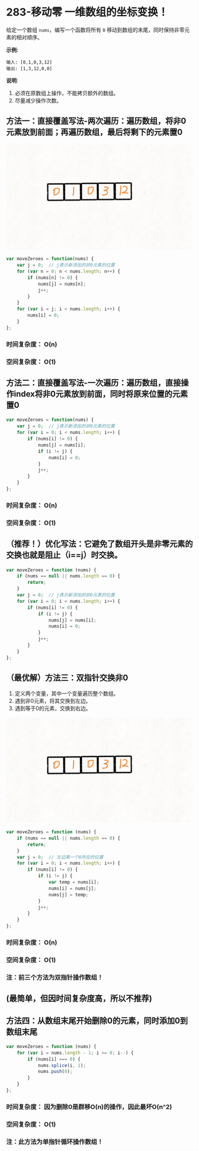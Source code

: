 # 283-移动零   一维数组的坐标变换！

给定一个数组 `nums`，编写一个函数将所有 `0` 移动到数组的末尾，同时保持非零元素的相对顺序。

**示例:**

```
输入: [0,1,0,3,12]
输出: [1,3,12,0,0]
```

**说明**:

1. 必须在原数组上操作，不能拷贝额外的数组。
2. 尽量减少操作次数。



## 方法一：直接覆盖写法-两次遍历：遍历数组，将非0元素放到前面；再遍历数组，最后将剩下的元素置0

<img src='img/双指针-两次遍历.gif' />

```javascript
var moveZeroes = function(nums) {
    var j = 0;  // j表示新添加的非0元素的位置
    for (var n = 0; n < nums.length; n++) {
        if (nums[n] != 0) {
            nums[j] = nums[n];
            j++;
        }
    }
    for (var i = j; i < nums.length; i++) {
        nums[i] = 0;
    }
};
```

### 时间复杂度： O(n)

### 空间复杂度： O(1)



## 方法二：直接覆盖写法-一次遍历：遍历数组，直接操作index将非0元素放到前面，同时将原来位置的元素置0

```javascript
var moveZeroes = function(nums) {
    var j = 0;  // j表示新添加的非0元素的位置
    for (var i = 0; i < nums.length; i++) {
        if (nums[i] != 0) {
            nums[j] = nums[i];   
            if (i != j) {
                nums[i] = 0;
            }
            j++;
        }
    }
};
```

### 时间复杂度： O(n)

### 空间复杂度： O(1)



## （推荐！）优化写法：它避免了数组开头是非零元素的交换也就是阻止（i==j）时交换。

```javascript
var moveZeroes = function (nums) {
    if (nums == null || nums.length == 0) {
        return;
    }
    var j = 0;  // j表示新添加的非0元素的位置
    for (var i = 0; i < nums.length; i++) {
        if (nums[i] != 0) {
            if (i != j) {
                nums[j] = nums[i];
                nums[i] = 0;
            }
            j++;
        }
    }
};
```



## （最优解）方法三：双指针交换非0

1. 定义两个变量，其中一个变量遍历整个数组。
2. 遇到非0元素，将其交换到左边。
3. 遇到等于0的元素，交换到右边。

<img src='img/双指针交换非0-一次遍历.gif' />

```javascript
var moveZeroes = function (nums) {
    if (nums == null || nums.length == 0) {
        return;
    }
    var j = 0;  // 左边第一个0所在的位置
    for (var i = 0; i < nums.length; i++) {
        if (nums[i] != 0) {
            if (i != j) {
                var temp = nums[i];
                nums[i] = nums[j];
                nums[j] = temp;
            }
            j++;
        }
    }
};
```

### 时间复杂度： O(n)

### 空间复杂度： O(1)

### 注：前三个方法为双指针操作数组！



##  (最简单，但因时间复杂度高，所以不推荐)

## 方法四：从数组末尾开始删除0的元素，同时添加0到数组末尾

```javascript
var moveZeroes = function (nums) {
    for (var i = nums.length - 1; i >= 0; i--) {
        if (nums[i] === 0) {
            nums.splice(i, 1);
            nums.push(0);
        }
    }
};
```

### 时间复杂度： 因为删除0是群移O(n)的操作，因此最坏O(n^2)

### 空间复杂度： O(1)

### 注：此方法为单指针循环操作数组！



